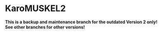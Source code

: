 KaroMUSKEL2
===========

<b>This is a backup and maintenance branch for the outdated Version 2 only!<br>
See other branches for other versions!</b>
